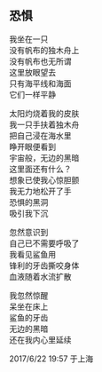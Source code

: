 ## 恐惧

我坐在一只<br>
没有帆布的独木舟上<br>
没有帆布也无所谓<br>
这里放眼望去<br>
只有海平线和海面<br>
它们一样平静<br>

太阳灼烧着我的皮肤<br>
我一只手扶着独木舟<br>
把自己浸在海水里<br>
睁开眼便看到<br>
宇宙般，无边的黑暗<br>
这里面还有什么？<br>
想象已使我心惊胆颤<br>
我无力地松开了手<br>
恐惧的黑洞<br>
吸引我下沉<br>

忽然意识到<br>
自己已不需要呼吸了<br>
我看见鲨鱼用<br>
锋利的牙齿撕咬身体<br>
血液随着水流扩散<br>

我忽然惊醒<br>
呆坐在床上<br>
鲨鱼的牙齿<br>
无边的黑暗<br>
还在我内心里延续<br>

2017/6/22 19:57 于上海
